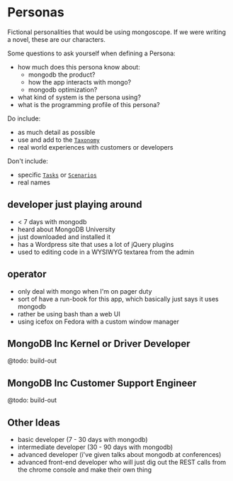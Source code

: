 # Personas

Fictional personalities that would be using mongoscope.  If we were writing a
novel, these are our characters.

Some questions to ask yourself when defining a Persona:

- how much does this persona know about:
  - mongodb the product?
  - how the app interacts with mongo?
  - mongodb optimization?
- what kind of system is the persona using?
- what is the programming profile of this persona?

Do include:

- as much detail as possible
- use and add to the [`Taxonomy`][taxonomy]
- real world experiences with customers or developers

Don't include:

- specific [`Tasks`][task] or [`Scenarios`][scenario]
- real names

## developer just playing around

 - < 7 days with mongodb
 - heard about MongoDB University
 - just downloaded and installed it
 - has a Wordpress site that uses a lot of jQuery plugins
 - used to editing code in a WYSIWYG textarea from the admin

## operator

- only deal with mongo when I'm on pager duty
- sort of have a run-book for this app, which basically just
  says it uses mongodb
- rather be using bash than a web UI
- using icefox on Fedora with a custom window manager

## MongoDB Inc Kernel or Driver Developer

@todo: build-out

## MongoDB Inc Customer Support Engineer

@todo: build-out

## Other Ideas

- basic developer (7 - 30 days with mongodb)
- intermediate developer (30 - 90 days with mongodb)
- advanced developer (i've given talks about mongodb at conferences)
- advanced front-end developer who will just dig out the REST calls from the
  chrome console and make their own thing


[task]: ./ux-tasks.md
[scenario]: ./ux-scenarios.md
[taxonomy]: ./ux-taxonomy.md
